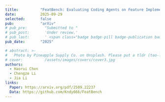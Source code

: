 ```yaml
---
title:          "FeatBench: Evaluating Coding Agents on Feature Implementation for Vibe Coding"
date:           2025-09-29
selected:       false
pub:            "arXiv"
# pub_pre:        "Submitted to "
# pub_post:       'Under review.'
# pub_last:       ' <span class="badge badge-pill badge-publication badge-success">CCF-A, Poster</span>'
pub_date:       "2025"

# abstract: >-
#   Photo by Pineapple Supply Co. on Unsplash. Please put a tldr (too-long-didnt-read, 1~2 sentences) of your publication here. It is not recommended to put the actual abstract here because it is usually too long to fit in. $\LaTeX$ is supported. $a=b+c$.
# cover:          /assets/images/covers/cover3.jpg
authors:
  - Haorui Chen
  - Chengze Li
  - Jia Li
links:
  Paper: https://arxiv.org/pdf/2509.22237
  Data: https://github.com/Kndy666/FeatBench
---
```

